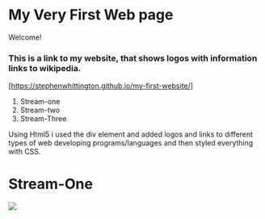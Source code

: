 # My Very First Web page

Welcome!

### This is a link to my website, that shows logos with information links to wikipedia.
[https://stephenwhittington.github.io/my-first-website/] 

1. Stream-one
2. Stream-two
3. Stream-Three

Using Html5 i used the div element and added logos and links to different types of web developing programs/languages and then styled everything with CSS.

<h1>Stream-One</h1>
		<div class="card">
			<a href="https://en.wikipedia.org/wiki/HTML5">
				<img src="https://upload.wikimedia.org/wikipedia/commons/thumb/3/38/HTML5_Badge.svg/600px-HTML5_Badge.svg.png" />
